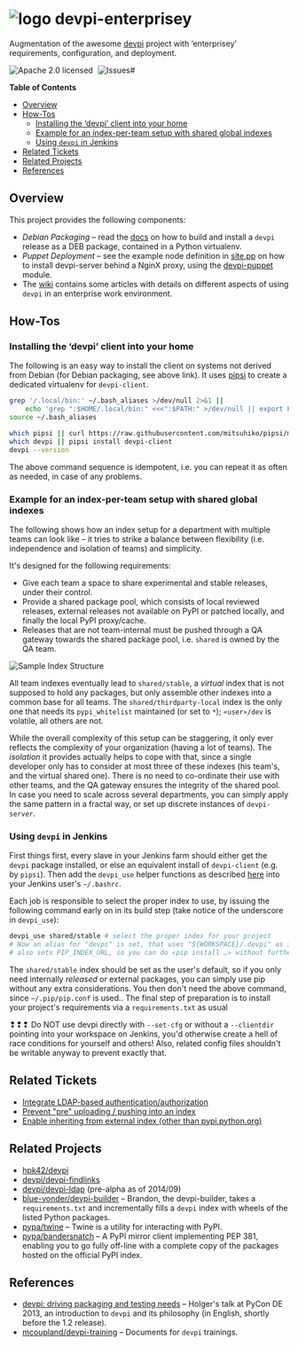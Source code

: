 # ![logo](https://raw.githubusercontent.com/jhermann/devpi-enterprisey/master/doc/static/logo-32.png) devpi-enterprisey

Augmentation of the awesome [devpi](http://doc.devpi.net/latest/) project
with ‘enterprisey’ requirements, configuration, and deployment.

![Apache 2.0 licensed](http://img.shields.io/badge/license-Apache_2.0-red.svg)
 ![Issues#](http://img.shields.io/github/issues/jhermann/devpi-enterprisey.svg)

**Table of Contents**

- [Overview](#user-content-overview)
- [How-Tos](#user-content-how-tos)
    - [Installing the ‘devpi’ client into your home](#user-content-installing-the-devpi-client-into-your-home)
    - [Example for an index-per-team setup with shared global indexes](#user-content-example-for-an-index-per-team-setup-with-shared-global-indexes)
    - [Using `devpi` in Jenkins](#user-content-using-devpi-in-jenkins)
- [Related Tickets](#user-content-related-tickets)
- [Related Projects](#user-content-related-projects)
- [References](#user-content-references)


## Overview

This project provides the following components:

* *Debian Packaging* – read the [docs](https://github.com/jhermann/devpi-enterprisey/tree/master/debianized-devpi) on how to build and install a `devpi` release as a DEB package, contained in a Python virtualenv.
* *Puppet Deployment* – see the example node definition in [site.pp](https://github.com/jhermann/devpi-puppet/blob/master/site.pp) on how to install devpi-server behind a NginX proxy, using the [devpi-puppet](https://github.com/jhermann/devpi-puppet) module.
* The [wiki](https://github.com/jhermann/devpi-enterprisey/wiki) contains some articles with details on different aspects of using `devpi` in an enterprise work environment.


## How-Tos

### Installing the ‘devpi’ client into your home

The following is an easy way to install the client on systems not derived from Debian (for Debian packaging, see above link).
It uses [pipsi](https://github.com/mitsuhiko/pipsi) to create a dedicated virtualenv for `devpi-client`.

```sh
grep '/.local/bin:' ~/.bash_aliases >/dev/null 2>&1 ||
    echo 'grep ":$HOME/.local/bin:" <<<":$PATH:" >/dev/null || export PATH="$HOME/.local/bin:$PATH"' >>~/.bash_aliases
source ~/.bash_aliases

which pipsi || curl https://raw.githubusercontent.com/mitsuhiko/pipsi/master/get-pipsi.py | python
which devpi || pipsi install devpi-client
devpi --version
```

The above command sequence is idempotent, i.e. you can repeat it as often as needed, in case of any problems.


### Example for an index-per-team setup with shared global indexes

The following shows how an index setup for a department with multiple teams can look like
– it tries to strike a balance between flexibility (i.e. independence and isolation of teams) and simplicity.

It's designed for the following requirements:

* Give each team a space to share experimental and stable releases, under their control.
* Provide a shared package pool, which consists of local reviewed releases, external releases not available on PyPI or patched locally, and finally the local PyPI proxy/cache.
* Releases that are not team-internal must be pushed through a QA gateway towards the shared package pool, i.e. `shared` is owned by the QA team.

![Sample Index Structure](https://raw.githubusercontent.com/jhermann/devpi-enterprisey/master/doc/static/repo-structure.png)

All team indexes eventually lead to `shared/stable`, a *virtual* index that is not supposed to hold any packages,
but only assemble other indexes into a common base for all teams.
The `shared/thirdparty-local` index is the only one that needs its `pypi_whitelist` maintained (or set to `*`);
`«user»/dev` is volatile, all others are not.

While the overall complexity of this setup can be staggering, it only ever reflects the complexity of your organization
(having a lot of teams). The *isolation* it provides actually helps to cope with that, since a single developer
only has to consider at most three of these indexes (his team's, and the virtual shared one).
There is no need to co-ordinate their use with other teams, and the QA gateway ensures the integrity of the shared pool.
In case you need to scale across several departments, you can simply apply the same pattern in a fractal way,
or set up discrete instances of `devpi-server`.


### Using `devpi` in Jenkins

First things first, every slave in your Jenkins farm should either get the `devpi` package installed,
or else an equivalent install of `devpi-client` (e.g. by `pipsi`).
Then add the `devpi_use` helper functions as described [here](https://github.com/jhermann/devpi-enterprisey/wiki/DevPIandJenkins)
into your Jenkins user's `~/.bashrc`.

Each job is responsible to select the proper index to use, by issuing the following command early on in its build step (take notice of the underscore in `devpi_use`):

```sh
devpi_use shared/stable # select the proper index for your project
# Now an alias for "devpi" is set, that uses "${WORKSPACE}/.devpi" as its clientdir;
# also sets PIP_INDEX_URL, so you can do «pip install …» without further thoughts.
```

The `shared/stable` index should be set as the user's default, so if you only need internally *released* or external packages, you can simply use pip without any extra considerations. You then don't need the above command, since `~/.pip/pip.conf` is used..
The final step of preparation is to install your project's requirements via a `requirements.txt` as usual

❢❢❢ Do NOT use devpi directly with `--set-cfg` or without a `--clientdir` pointing into your workspace on Jenkins, you'd otherwise create a hell of race conditions for yourself and others! Also, related config files shouldn't be writable anyway to prevent exactly that.


## Related Tickets

* [Integrate LDAP-based authentication/authorization](https://bitbucket.org/hpk42/devpi/issue/138/integrate-ldap-based-authentication)
* [Prevent "pre" uploading / pushing into an index](https://bitbucket.org/hpk42/devpi/issue/137/prevent-pre-uploading-pushing-into-an)
* [Enable inheriting from external index (other than pypi.python.org)](https://bitbucket.org/hpk42/devpi/issue/12/enable-inheriting-from-external-index)


## Related Projects

* [hpk42/devpi](https://bitbucket.org/hpk42/devpi)
* [devpi/devpi-findlinks](https://github.com/devpi/devpi-findlinks)
* [devpi/devpi-ldap](https://github.com/devpi/devpi-ldap) (pre-alpha as of 2014/09)
* [blue-yonder/devpi-builder](https://github.com/blue-yonder/devpi-builder) – Brandon, the devpi-builder, takes a `requirements.txt` and incrementally fills a `devpi` index with wheels of the listed Python packages.
* [pypa/twine](https://github.com/pypa/twine) – Twine is a utility for interacting with PyPI.
* [pypa/bandersnatch](https://bitbucket.org/pypa/bandersnatch) – A PyPI mirror client implementing PEP 381, enabling you to go fully off-line with a complete copy of the packages hosted on the official PyPI index.


## References

* [devpi: driving packaging and testing needs](http://youtu.be/84oOMBUUywI) – Holger's talk at PyCon DE 2013, an introduction to `devpi` and its philosophy (in English, shortly before the 1.2 release).
* [mcoupland/devpi-training](https://github.com/mcoupland/devpi-training) – Documents for `devpi` trainings.
